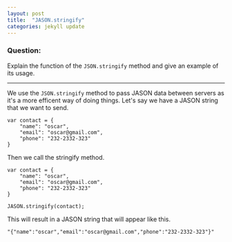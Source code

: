 ```yaml
---
layout: post
title:  "JASON.stringify"
categories: jekyll update
---
```

### Question:
Explain the function of the `JSON.stringify` method and give an example of its usage.
<hr>

We use the `JSON.stringify` method to pass JASON data between servers as it's a more efficent way of doing things. Let's say we have a JASON string that we want to send. 

```jason
var contact = {
    "name": "oscar",
    "email": "oscar@gmail.com",
    "phone": "232-2332-323"
}
```

Then we call the stringify method.

```jason
var contact = {
    "name": "oscar",
    "email": "oscar@gmail.com",
    "phone": "232-2332-323"
}

JASON.stringify(contact);
```

This will result in a JASON string that will appear like this. 


```jason
"{"name":"oscar","email":"oscar@gmail.com","phone":"232-2332-323"}"
```



